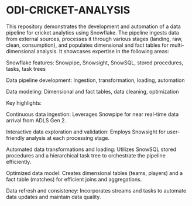# ODI-CRICKET-ANALYSIS

This repository demonstrates the development and automation of a data pipeline for cricket analytics using Snowflake. The pipeline ingests data from external sources, processes it through various stages (landing, raw, clean, consumption), and populates dimensional and fact tables for multi-dimensional analysis. It showcases expertise in the following areas:

Snowflake features: Snowpipe, Snowsight, SnowSQL, stored procedures, tasks, task trees

Data pipeline development: Ingestion, transformation, loading, automation

Data modeling: Dimensional and fact tables, data cleaning, optimization

Key highlights:

Continuous data ingestion: Leverages Snowpipe for near real-time data arrival from ADLS Gen 2.

Interactive data exploration and validation: Employs Snowsight for user-friendly analysis at each processing stage.

Automated data transformations and loading: Utilizes SnowSQL stored procedures and a hierarchical task tree to orchestrate the pipeline efficiently.

Optimized data model: Creates dimensional tables (teams, players) and a fact table (matches) for efficient joins and aggregations.

Data refresh and consistency: Incorporates streams and tasks to automate data updates and maintain data quality.
